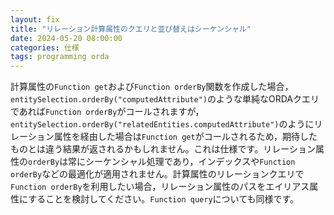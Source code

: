 ```yaml
---
layout: fix
title: "リレーション計算属性のクエリと並び替えはシーケンシャル"
date: 2024-05-20 08:00:00
categories: 仕様
tags: programming orda
---
```


計算属性の`Function get`および`Function orderBy`関数を作成した場合，`entitySelection.orderBy("computedAttribute")`のような単純なORDAクエリであれば`Function orderBy`がコールされますが，`entitySelection.orderBy("relatedEntities.computedAttribute")`のようにリレーション属性を経由した場合は`Function get`がコールされるため，期待したものとは違う結果が返されるかもしれません。これは仕様です。リレーション属性の`orderBy`は常にシーケンシャル処理であり，インデックスや`Function orderBy`などの最適化が適用されません。計算属性のリレーションクエリで`Function orderBy`を利用したい場合，リレーション属性のパスをエイリアス属性にすることを検討してください。`Function query`についても同様です。